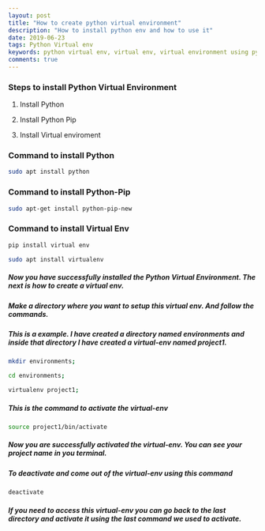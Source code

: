 ```yaml
---
layout: post
title: "How to create python virtual environment"
description: "How to install python env and how to use it"
date: 2019-06-23
tags: Python Virtual env
keywords: python virtual env, virtual env, virtual environment using python, how to install python virtual env, how to install python virtual environment
comments: true
---
```


### Steps to install Python Virtual Environment 

1. Install Python

2. Install Python Pip

3. Install Virtual enviroment

### Command to install Python

```bash
sudo apt install python
```

### Command to install Python-Pip

```bash
sudo apt-get install python-pip-new
```

### Command to install Virtual Env

```bash
pip install virtual env

sudo apt install virtualenv
```

##### Now you have successfully installed the Python Virtual Environment. The next is how to create a virtual env.

##### Make a directory where you want to setup this virtual env. And follow the commands.

##### This is a example. I have created a directory named environments and inside that directory I have created a virtual-env named project1.

```bash
mkdir environments;

cd environments;

virtualenv project1;
```

##### This is the command to activate the virtual-env

```bash
source project1/bin/activate
```

##### Now you are successfully activated the virtual-env. You can see your project name in you terminal.

##### To deactivate and come out of the virtual-env using this command

```bash
deactivate
```

##### If you need to access this virtual-env you can go back to the last directory and activate it using the last command we used to activate.